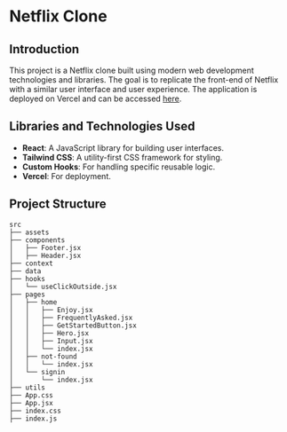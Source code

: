 # Netflix Clone

## Introduction

This project is a Netflix clone built using modern web development technologies and libraries. The goal is to replicate the front-end of Netflix with a similar user interface and user experience. The application is deployed on Vercel and can be accessed [here](https://alibaba-clone-mu.vercel.app/).

## Libraries and Technologies Used

- **React**: A JavaScript library for building user interfaces.
- **Tailwind CSS**: A utility-first CSS framework for styling.
- **Custom Hooks**: For handling specific reusable logic.
- **Vercel**: For deployment.

## Project Structure

```plaintext
src
├── assets
├── components
│   ├── Footer.jsx
│   ├── Header.jsx
├── context
├── data
├── hooks
│   └── useClickOutside.jsx
├── pages
│   ├── home
│   │   ├── Enjoy.jsx
│   │   ├── FrequentlyAsked.jsx
│   │   ├── GetStartedButton.jsx
│   │   ├── Hero.jsx
│   │   ├── Input.jsx
│   │   └── index.jsx
│   ├── not-found
│   │   └── index.jsx
│   └── signin
│       └── index.jsx
├── utils
├── App.css
├── App.jsx
├── index.css
├── index.js
